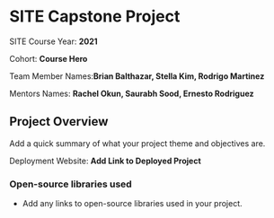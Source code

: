 # SITE Capstone Project

SITE Course Year: **2021**

Cohort: **Course Hero**

Team Member Names:**Brian Balthazar, Stella Kim, Rodrigo Martinez**

Mentors Names: **Rachel Okun, Saurabh Sood, Ernesto Rodriguez**

## Project Overview

Add a quick summary of what your project theme and objectives are. 

Deployment Website: **Add Link to Deployed Project**

### Open-source libraries used

- Add any links to open-source libraries used in your project.
